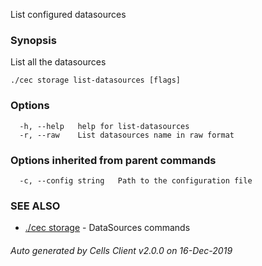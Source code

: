 List configured datasources

### Synopsis

List all the datasources

```
./cec storage list-datasources [flags]
```

### Options

```
  -h, --help   help for list-datasources
  -r, --raw    List datasources name in raw format
```

### Options inherited from parent commands

```
  -c, --config string   Path to the configuration file
```

### SEE ALSO

* [./cec storage](./cec-storage)	 - DataSources commands

###### Auto generated by Cells Client v2.0.0 on 16-Dec-2019
